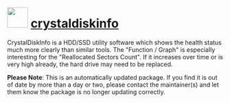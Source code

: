 # <img src="https://cdn.jsdelivr.net/gh/mkevenaar/chocolatey-packages@4d349e0b09441183caae77f7edd748f216ab7d21/icons/crystaldiskinfo.png" width="48" height="48"/> [crystaldiskinfo](https://community.chocolatey.org/packages/crystaldiskinfo)

CrystalDiskInfo is a HDD/SSD utility software which shows the health status much more clearly than similar tools.
The "Function / Graph" is especially interesting for the "Reallocated Sectors Count".
If it increases over time or is very high already, the hard drive may need to be replaced.

**Please Note**: This is an automatically updated package. If you find it is
out of date by more than a day or two, please contact the maintainer(s) and
let them know the package is no longer updating correctly.

